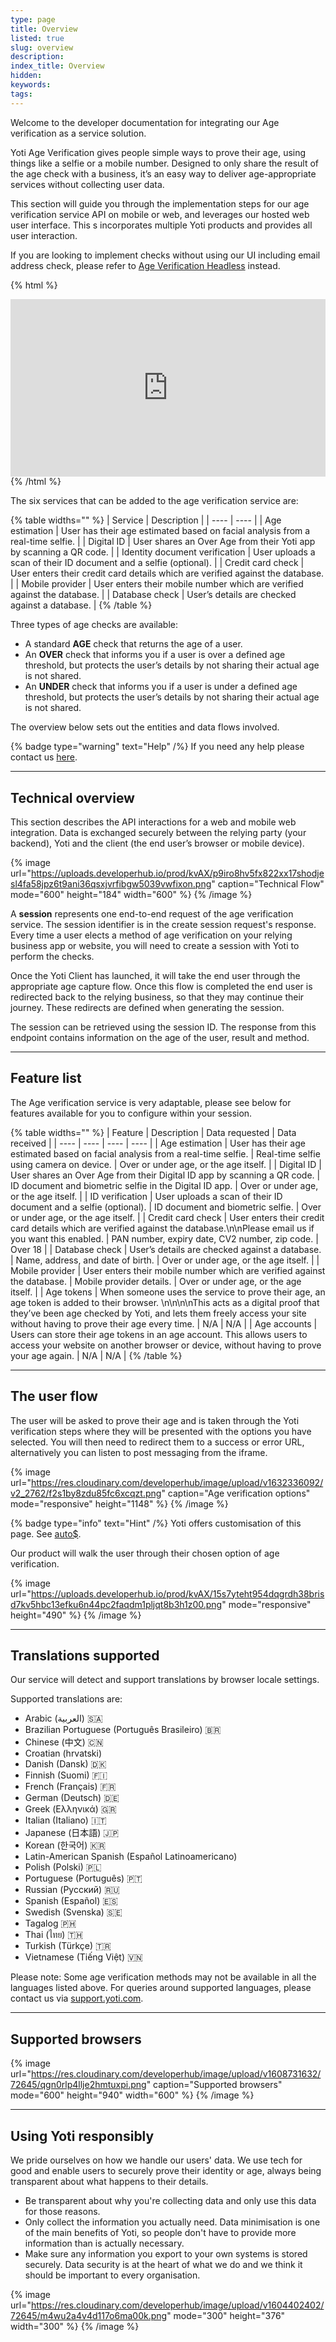 ```yaml
---
type: page
title: Overview
listed: true
slug: overview
description: 
index_title: Overview
hidden: 
keywords: 
tags: 
---
```


Welcome to the developer documentation for integrating our Age verification as a service solution.

Yoti Age Verification gives people simple ways to prove their age, using things like a selfie or a mobile number. Designed to only share the result of the age check with a business, it’s an easy way to deliver age-appropriate services without collecting user data.

This section will guide you through the implementation steps for our age verification service API on mobile or web, and leverages our hosted web user interface. This s incorporates multiple Yoti products and provides all user interaction.

If you are looking to implement checks without using our UI including email address check, please refer to [Age Verification Headless](/age-verification-headless/overview) instead. 

{% html %}
<div style="padding:56.25% 0 0 0;position:relative;"><iframe src="https://player.vimeo.com/video/647389673?h=f636f24ed1&amp;badge=0&amp;autopause=0&amp;player_id=0&amp;app_id=58479&dnt=1" frameborder="0" allow="autoplay; fullscreen; picture-in-picture" allowfullscreen style="position:absolute;top:0;left:0;width:100%;height:100%;" title="Yoti Age Portal"></iframe></div><script src="https://player.vimeo.com/api/player.js"></script>
{% /html %}

The six services that can be added to the age verification service are:

{% table widths="" %}
| Service | Description | 
| ---- | ---- | 
| Age estimation | User has their age estimated based on facial analysis from a real-time selfie. | 
| Digital ID | User shares an Over Age from their Yoti app by scanning a QR code. | 
| Identity document verification | User uploads a scan of their ID document and a selfie (optional). | 
| Credit card check | User enters their credit card details which are verified against the database. | 
| Mobile provider | User enters their mobile number which are verified against the database. | 
| Database check | User’s details are checked against a database. | 
{% /table %}

Three types of age checks are available:

- A standard **AGE** check that returns the age of a user.
- An **OVER** check that informs you if a user is over a defined age threshold, but protects the user’s details by not sharing their actual age is not shared.
- An **UNDER** check that informs you if a user is under a defined age threshold, but protects the user’s details by not sharing their actual age is not shared.

The overview below sets out the entities and data flows involved.

{% badge type="warning" text="Help" /%} If you need any help please contact us [here](https://yoti.force.com/yotisupport/s/contactsupport).

---

## Technical overview

This section describes the API interactions for a web and mobile web integration. Data is exchanged securely between the relying party (your backend), Yoti and the client (the end user’s browser or mobile device).

{% image url="https://uploads.developerhub.io/prod/kvAX/p9iro8hv5fx822xx17shodjesl4fa58jpz6t9ani36qsxjvrfibgw5039vwfixon.png" caption="Technical Flow" mode="600" height="184" width="600" %}
{% /image %}

A **session** represents one end-to-end request of the age verification service. The session identifier is in the create session request's response. Every time a user elects a method of age verification on your relying business app or website, you will need to create a session with Yoti to perform the checks.

Once the Yoti Client has launched, it will take the end user through the appropriate age capture flow. Once this flow is completed the end user is redirected back to the relying business, so that they may continue their journey. These redirects are defined when generating the session.

The session can be retrieved using the session ID. The response from this endpoint contains information on the age of the user, result and method.

---

## Feature list

The Age verification service is very adaptable, please see below for features available for you to configure within your session.

{% table widths="" %}
| Feature | Description | Data requested | Data received | 
| ---- | ---- | ---- | ---- | 
| Age estimation | User has their age estimated based on facial analysis from a real-time selfie. | Real-time selfie using camera on device. | Over or under age, or the age itself. | 
| Digital ID | User shares an Over Age from their Digital ID app by scanning a QR code. | ID document and biometric selfie in the Digital ID app. | Over or under age, or the age itself. | 
| ID verification | User uploads a scan of their ID document and a selfie (optional). | ID document and biometric selfie. | Over or under age, or the age itself. | 
| Credit card check | User enters their credit card details which are verified against the database.\n\nPlease email us if you want this enabled. | PAN number, expiry date, CV2 number, zip code. | Over 18 | 
| Database check | User’s details are checked against a database. | Name, address, and date of birth. | Over or under age, or the age itself. | 
| Mobile provider | User enters their mobile number which are verified against the database. | Mobile provider details. | Over or under age, or the age itself. | 
| Age tokens | When someone uses the service to prove their age, an age token is added to their browser. \n\n\n\nThis acts as a digital proof that they’ve been age checked by Yoti, and lets them freely access your site without having to prove their age every time. | N/A | N/A | 
| Age accounts | Users can store their age tokens in an age account. This allows users to access your website on another browser or device, without having to prove your age again. | N/A | N/A | 
{% /table %}

---

## The user flow

The user will be asked to prove their age and is taken through the Yoti verification steps where they will be presented with the options you have selected. You will then need to redirect them to a success or error URL, alternatively you can listen to post messaging from the iframe.

{% image url="https://res.cloudinary.com/developerhub/image/upload/v1632336092/v2_2762/f2s1by8zdu85fc6xcqzt.png" caption="Age verification options" mode="responsive" height="1148" %}
{% /image %}

{% badge type="info" text="Hint" /%} Yoti offers customisation of this page. See [auto$](/age-verification/launch-the-user-view).

Our product will walk the user through their chosen option of age verification. 

{% image url="https://uploads.developerhub.io/prod/kvAX/15s7yteht954dqgrdh38brisd7kv5hbc13efku6n44pc2faqdm1pljqt8b3h1z00.png" mode="responsive" height="490" %}
{% /image %}

---

## Translations supported

Our service will detect and support translations by browser locale settings.

Supported translations are:

- Arabic (العربية) 🇸🇦
- Brazilian Portuguese (Português Brasileiro) 🇧🇷
- Chinese (中文) 🇨🇳
- Croatian (hrvatski) 
- Danish (Dansk) 🇩🇰
- Finnish (Suomi) 🇫🇮
- French (Français) 🇫🇷
- German (Deutsch) 🇩🇪
- Greek (Ελληνικά) 🇬🇷
- Italian (Italiano) 🇮🇹
- Japanese (日本語) 🇯🇵
- Korean (한국어) 🇰🇷
- Latin-American Spanish (Español Latinoamericano)
- Polish (Polski) 🇵🇱
- Portuguese (Português) 🇵🇹
- Russian (Русский) 🇷🇺
- Spanish (Español) 🇪🇸
- Swedish (Svenska) 🇸🇪
- Tagalog 🇵🇭
- Thai (ไทย) 🇹🇭
- Turkish (Türkçe) 🇹🇷
- Vietnamese (Tiếng Việt) 🇻🇳

Please note: Some age verification methods may not be available in all the languages listed above. For queries around supported languages, please contact us via [support.yoti.com](https://support.yoti.com).

---

## Supported browsers

{% image url="https://res.cloudinary.com/developerhub/image/upload/v1608731632/72645/qgn0rlp4llje2hmtuxpi.png" caption="Supported browsers" mode="600" height="940" width="600" %}
{% /image %}

---

## Using Yoti responsibly

We pride ourselves on how we handle our users' data. We use tech for good and enable users to securely prove their identity or age, always being transparent about what happens to their details.

- Be transparent about why you're collecting data and only use this data for those reasons.
- Only collect the information you actually need. Data minimisation is one of the main benefits of Yoti, so people don't have to provide more information than is actually necessary.
- Make sure any information you export to your own systems is stored securely. Data security is at the heart of what we do and we think it should be important to every organisation.

{% image url="https://res.cloudinary.com/developerhub/image/upload/v1604402402/72645/m4wu2a4v4d117o6ma00k.png" mode="300" height="376" width="300" %}
{% /image %}
